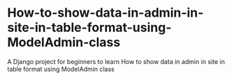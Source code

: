 # How-to-show-data-in-admin-in-site-in-table-format-using-ModelAdmin-class
A Django project for beginners to learn How to show data in admin in site in table format using ModelAdmin class
